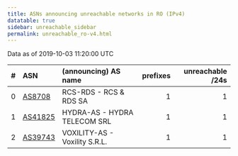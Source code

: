 ```yaml
---
title: ASNs announcing unreachable networks in RO (IPv4)
datatable: true
sidebar: unreachable_sidebar
permalink: unreachable_ro-v4.html
---
```


Data as of 2019-10-03 11:20:00 UTC


<div class="datatable-begin"></div>

|   # | ASN                                    | (announcing) AS name          |   prefixes |   unreachable /24s |
|----:|:---------------------------------------|:------------------------------|-----------:|-------------------:|
|   0 | [AS8708](unreachable_AS8708-v4.html)   | RCS-RDS - RCS &amp; RDS SA    |          1 |                  1 |
|   1 | [AS41825](unreachable_AS41825-v4.html) | HYDRA-AS - HYDRA TELECOM SRL  |          1 |                  1 |
|   2 | [AS39743](unreachable_AS39743-v4.html) | VOXILITY-AS - Voxility S.R.L. |          1 |                  1 |

<div class="datatable-end"></div>